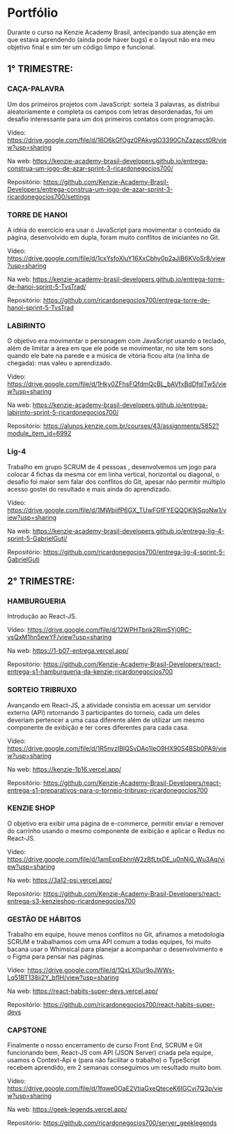 # Portfólio

Durante o curso na Kenzie Academy Brasil, antecipando sua atenção em que estava aprendendo (ainda pode haver bugs) e o layout não era meu objetivo final e sim ter um código limpo e funcional.

## 1° TRIMESTRE:

### CAÇA-PALAVRA
Um dos primeiros projetos com JavaScript: sorteia 3 palavras, as distribui aleatoriamente e completa os campos com letras desordenadas, foi um desafio interessante para um dos primeiros contatos com programação.

Vídeo: https://drive.google.com/file/d/16O6kGfOgz0PAkvglO3390ChZazacct0R/view?usp=sharing

Na web:
https://kenzie-academy-brasil-developers.github.io/entrega-construa-um-jogo-de-azar-sprint-3-ricardonegocios700/

Repositório:
https://github.com/Kenzie-Academy-Brasil-Developers/entrega-construa-um-jogo-de-azar-sprint-3-ricardonegocios700/settings


### TORRE DE HANOI
A idéia do exercício era usar o JavaScript para movimentar o conteúdo da página, desenvolvido em dupla, foram muito conflitos de iniciantes no Git.

Vídeo: https://drive.google.com/file/d/1cxYsfoXluY16XxCbhy0p2aJiB6KVoSr8/view?usp=sharing

Na web: https://kenzie-academy-brasil-developers.github.io/entrega-torre-de-hanoi-sprint-5-TvsTrad/

Repositório: https://github.com/ricardonegocios700/entrega-torre-de-hanoi-sprint-5-TvsTrad


### LABIRINTO
O objetivo era movimentar o personagem com JavaScript usando o teclado, além de limitar a área em que ele pode se movimentar, no site tem sons quando ele bate na parede e a música de vitória ficou alta (na linha de chegada): mas valeu o aprendizado.

Vídeo: https://drive.google.com/file/d/1Hky0ZFhsFQfdmQcBL_bAVfxBdDfqlTw5/view?usp=sharing

Na web: https://kenzie-academy-brasil-developers.github.io/entrega-labirinto-sprint-5-ricardonegocios700/

Repositório: https://alunos.kenzie.com.br/courses/43/assignments/5852?module_item_id=6992


### Lig-4
Trabalho em grupo SCRUM de 4 pessoas , desenvolvemos um jogo para colocar 4 fichas da mesma cor em linha vertical, horizontal ou diagonal, o desafio foi maior sem falar dos conflitos do Git, apesar não permitir múltiplo acesso gostei do resultado e mais ainda do aprendizado.

Vídeo: https://drive.google.com/file/d/1MWbiifP6GX_TUwFGfFYEQQOK9jSqoNw1/view?usp=sharing

Na web: https://kenzie-academy-brasil-developers.github.io/entrega-lig-4-sprint-5-GabrielGuti/

Repositório: https://github.com/ricardonegocios700/entrega-lig-4-sprint-5-GabrielGuti


## 2° TRIMESTRE:

### HAMBURGUERIA
Introdução ao React-JS.

Vídeo: https://drive.google.com/file/d/12WPHTbnk2RimSYj0RC-vsQxM1hn5ewYF/view?usp=sharing

Na web: https://1-b07-entrega.vercel.app/

Repositório: https://github.com/Kenzie-Academy-Brasil-Developers/react-entrega-s1-hamburgueria-da-kenzie-ricardonegocios700


### SORTEIO TRIBRUXO
Avançando em React-JS, a atividade consistia em acessar um servidor externo (API) retornando 3 participantes do torneio, cada um deles deveriam pertencer a uma casa diferente além de utilizar um mesmo componente de exibição e ter cores diferentes para cada casa.

Vídeo:  https://drive.google.com/file/d/1R5nvzIBlQSvDAo1IeO9HX90S4BSb0PA9/view?usp=sharing

Na web: https://kenzie-1b16.vercel.app/

Repositório: https://github.com/Kenzie-Academy-Brasil-Developers/react-entrega-s1-preparativos-para-o-torneio-tribruxo-ricardonegocios700

### KENZIE SHOP

O objetivo era exibir uma página de e-commerce, permitir enviar e remover do carrinho usando o mesmo componente de exibição e aplicar o Redux no React-JS.

Vídeo: https://drive.google.com/file/d/1amEpqEbhnW2zBfLtxDE_u0nNj0_Wu3Aq/view?usp=sharing

Na web: https://3a12-psi.vercel.app/

Repositório: https://github.com/Kenzie-Academy-Brasil-Developers/react-entrega-s3-kenzieshop-ricardonegocios700

### GESTÃO DE HÁBITOS

Trabalho em equipe, houve menos conflitos no Git, afinamos a metodologia SCRUM e trabalhamos com uma API comum a todas equipes, foi muito bacana usar o Whimsical para planejar a acompanhar o desenvolvimento e o Figma para pensar nas páginas.

Vídeo: https://drive.google.com/file/d/1QxLXOur9oJWWs-Lq51BT138ii2Y_bfIH/view?usp=sharing

Na web: https://react-habits-super-devs.vercel.app/

Repositório: https://github.com/ricardonegocios700/react-habits-super-devs

### CAPSTONE

Finalmente o nosso encerramento de curso Front End, SCRUM e Git funcionando bem, React-JS com API (JSON Server) criada pela equipe, usamos o Context-Api e (para não facilitar o trabalho) o TypeScript recebem aprendido, em 2 semanas conseguimos um resultado muito bom.

Vídeo: https://drive.google.com/file/d/1fqwe0OaE2VtiaGxeQteceK6IGCvi7Q3p/view?usp=sharing

Na web: https://geek-legends.vercel.app/

Repositório: https://github.com/ricardonegocios700/server_geeklegends